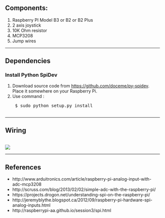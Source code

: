 <h2>Components:</h2>
<ol>
<li>Raspberry PI Model B3 or B2 or B2 Plus</li>
<li>2 axis joystick</li>
<li>10K Ohm resistor</li>
<li>MCP3208</li>
<li>Jump wires</li>
</ol>
<hr/>
<h2>Dependencies</h2>
<h3>Install Python SpiDev</h3>
<ol>
<li>Download source code from <a href='https://github.com/doceme/py-spidev'>https://github.com/doceme/py-spidev</a>. Place it somewhere on your Raspberry Pi.</li>
<li>Use command :
 <pre>
 $ sudo python setup.py install
 </pre>
</li>
</ol>
<hr/>
<h2>Wiring </h2>
<br/>
<img src="https://dl.dropboxusercontent.com/u/34831003/joystick_mcp3208_raspi.png" />
<br/>
<hr/>
<h2>References</h2>
<ul>
<li>http://www.arduitronics.com/article/raspberry-pi-analog-input-with-adc-mcp3208</li>
<li>http://scruss.com/blog/2013/02/02/simple-adc-with-the-raspberry-pi/</li>
<li>https://projects.drogon.net/understanding-spi-on-the-raspberry-pi/</li>
<li>http://jeremyblythe.blogspot.ca/2012/09/raspberry-pi-hardware-spi-analog-inputs.html</li>
<li>http://raspberrypi-aa.github.io/session3/spi.html</li>
</ul>

